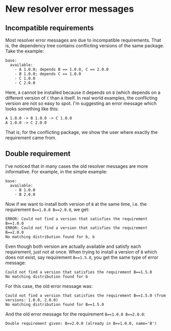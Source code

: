 # New resolver error messages


## Incompatible requirements

Most resolver error messages are due to incompatible requirements.
That is, the dependency tree contains conflicting versions of the same
package.  Take the example:

    base:
      available:
        - A 1.0.0; depends B == 1.0.0, C == 2.0.0
        - B 1.0.0; depends C == 1.0.0
        - C 1.0.0
        - C 2.0.0

Here, `A` cannot be installed because it depends on `B` (which depends on
a different version of `C` than `A` itself.  In real world examples, the
conflicting version are not so easy to spot. I'm suggesting an error
message which looks something like this:

    A 1.0.0 -> B 1.0.0 -> C 1.0.0
    A 1.0.0 -> C 2.0.0

That is, for the conflicting package, we show the user where exactly the
requirement came from.


## Double requirement

I've noticed that in many cases the old resolver messages are more
informative.  For example, in the simple example:

    base:
      available:
        - B 1.0.0
        - B 2.0.0

Now if we want to install both version of `B` at the same time,
i.e. the requirement `B==1.0.0 B==2.0.0`, we get:

    ERROR: Could not find a version that satisfies the requirement B==1.0.0
    ERROR: Could not find a version that satisfies the requirement B==2.0.0
    No matching distribution found for b, b

Even though both version are actually available and satisfy each requirement,
just not at once.  When trying to install a version of `B` which does not
exist, say requirement `B==1.5.0`, you get the same type of error message:

    Could not find a version that satisfies the requirement B==1.5.0
    No matching distribution found for b

For this case, the old error message was:

    Could not find a version that satisfies the requirement B==1.5.0 (from versions: 1.0.0, 2.0.0)
    No matching distribution found for B==1.5.0

And the old error message for the requirement `B==1.0.0 B==2.0.0`:

    Double requirement given: B==2.0.0 (already in B==1.0.0, name='B')
